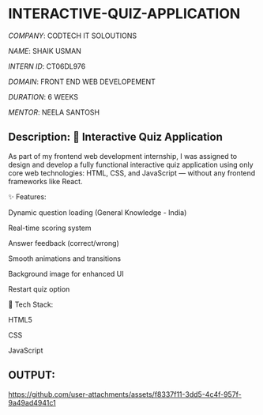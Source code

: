 # INTERACTIVE-QUIZ-APPLICATION

*COMPANY*: CODTECH IT SOLOUTIONS

*NAME*: SHAIK USMAN

*INTERN ID*: CT06DL976

*DOMAIN*: FRONT END WEB DEVELOPEMENT

*DURATION*: 6 WEEKS

*MENTOR*: NEELA SANTOSH

## Description: 📘 Interactive Quiz Application

As part of my frontend web development internship, I was assigned to design and develop a fully functional interactive quiz application using only core web technologies: HTML, CSS, and JavaScript — without any frontend frameworks like React.

✨ Features:

Dynamic question loading (General Knowledge - India)

Real-time scoring system

Answer feedback (correct/wrong)

Smooth animations and transitions

Background image for enhanced UI

Restart quiz option

🔧 Tech Stack:

HTML5

CSS

JavaScript

## OUTPUT:

https://github.com/user-attachments/assets/f8337f11-3dd5-4c4f-957f-9a49ad4941c1
